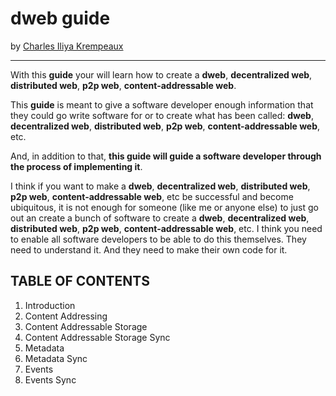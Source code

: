 # dweb guide
by [Charles Iliya Krempeaux](http://changelog.ca/)

-----

With this **guide** your will learn how to create a **dweb**, **decentralized web**, **distributed web**, **p2p web**, **content-addressable web**.

This **guide** is meant to give a software developer enough information that they could go write software for or to create what has been called:
**dweb**, **decentralized web**, **distributed web**, **p2p web**, **content-addressable web**, etc.

And, in addition to that, **this guide will guide a software developer through the process of implementing it**.

I think if you want to make a **dweb**, **decentralized web**, **distributed web**, **p2p web**, **content-addressable web**, etc be successful and become ubiquitous, it is not enough for someone (like me or anyone else) to just go out an create a bunch of software to create a **dweb**, **decentralized web**, **distributed web**, **p2p web**, **content-addressable web**, etc.
I think you need to enable all software developers to be able to do this themselves.
They need to understand it.
And they need to make their own code for it.

## TABLE OF CONTENTS

1. Introduction
2. Content Addressing
3. Content Addressable Storage
4. Content Addressable Storage Sync
5. Metadata
6. Metadata Sync
7. Events
8. Events Sync
